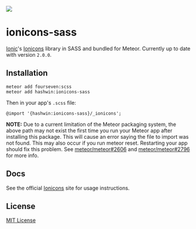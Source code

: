 ![](http://f.cl.ly/items/391y4708420P0H001k1G/meteoric.png)

# ionicons-sass

[Ionic](http://ionicframework.com/)'s [Ionicons](http://ionicons.com/) library in SASS and bundled for Meteor. Currently up to date with version `2.0.0`.

## Installation

```
meteor add fourseven:scss
meteor add hashwin:ionicons-sass
```

Then in your app's `.scss` file:

```
@import '{hashwin:ionicons-sass}/_ionicons';
```

**NOTE:**
Due to a current limitation of the Meteor packaging system, the above path may not exist the first time you run your Meteor app after installing this package. This will cause an error saying the file to import was not found. This may also occur if you run meteor reset. Restarting your app should fix this problem. See [meteor/meteor#2606](https://github.com/meteor/meteor/issues/2606) and [meteor/meteor#2796](https://github.com/meteor/meteor/issues/2796) for more info.

## Docs

See the official [Ionicons](http://ionicons.com/) site for usage instructions.

## License
[MIT License](https://github.com/hashwin/ionicons-sass/blob/master/LICENSE)
